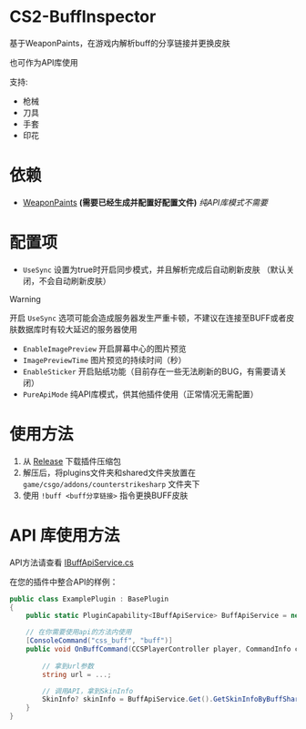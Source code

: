 # CS2-BuffInspector
基于WeaponPaints，在游戏内解析buff的分享链接并更换皮肤

也可作为API库使用

支持:
- 枪械
- 刀具
- 手套
- 印花
# 依赖
- [WeaponPaints](https://github.com/Nereziel/cs2-WeaponPaints) **(需要已经生成并配置好配置文件)** *纯API库模式不需要*

# 配置项
- `UseSync` 设置为true时开启同步模式，并且解析完成后自动刷新皮肤 （默认关闭，不会自动刷新皮肤）
> [!WARNING]
> 开启 `UseSync` 选项可能会造成服务器发生严重卡顿，不建议在连接至BUFF或者皮肤数据库时有较大延迟的服务器使用
- `EnableImagePreview` 开启屏幕中心的图片预览
- `ImagePreviewTime` 图片预览的持续时间（秒）
- `EnableSticker` 开启贴纸功能（目前存在一些无法刷新的BUG，有需要请关闭）
- `PureApiMode` 纯API库模式，供其他插件使用（正常情况无需配置）
# 使用方法
1. 从 [Release](https://github.com/samyycX/CS2-BuffInspector/releases/latest) 下载插件压缩包
2. 解压后，将plugins文件夹和shared文件夹放置在 `game/csgo/addons/counterstrikesharp` 文件夹下
3. 使用
`!buff <buff分享链接>`
指令更换BUFF皮肤


# API 库使用方法
API方法请查看 [IBuffApiService.cs](https://github.com/samyycX/CS2-BuffInspector/blob/master/Shared/IBuffApiService.cs)

在您的插件中整合API的样例：
```csharp
public class ExamplePlugin : BasePlugin
{
    public static PluginCapability<IBuffApiService> BuffApiService = new("buffinspector:service");

    // 在你需要使用api的方法内使用
    [ConsoleCommand("css_buff", "buff")]
    public void OnBuffCommand(CCSPlayerController player, CommandInfo commandInfo) {
        
        // 拿到url参数
        string url = ...;

        // 调用API，拿到SkinInfo
        SkinInfo? skinInfo = BuffApiService.Get().GetSkinInfoByBuffShareLink(url);
    }
}